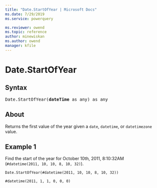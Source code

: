 ```yaml
---
title: "Date.StartOfYear | Microsoft Docs"
ms.date: 7/29/2019
ms.service: powerquery

ms.reviewer: owend
ms.topic: reference
author: minewiskan
ms.author: owend
manager: kfile
---
```

# Date.StartOfYear

## Syntax

<pre>
Date.StartOfYear(<b>dateTime</b> as any) as any
</pre>
  
## About  
Returns the first value of the year given a `date`, `datetime`, or `datetimezone` value.

## Example 1
Find the start of the year for October 10th, 2011, 8:10:32AM (`#datetime(2011, 10, 10, 8, 10, 32)`).

```powerquery-m
Date.StartOfYear(#datetime(2011, 10, 10, 8, 10, 32))
```

```powerquery-m
#datetime(2011, 1, 1, 0, 0, 0)
```
